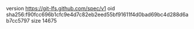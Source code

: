 version https://git-lfs.github.com/spec/v1
oid sha256:f90fcc696b1cfc9e4d7c82eb2eed55bf91611f4d0bad69bc4d288d6ab7cc5797
size 14675
